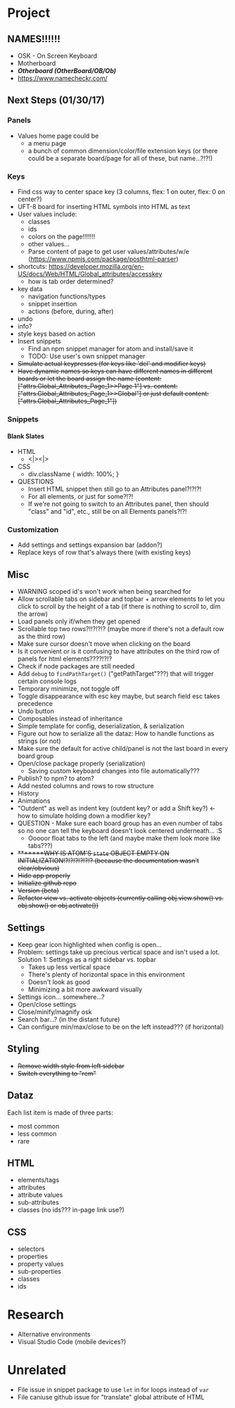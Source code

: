 # Project

## NAMES!!!!!!
- OSK - On Screen Keyboard
- Motherboard
- ***Otherboard (OtherBoard/OB/Ob)***
- https://www.namecheckr.com/

## Next Steps (01/30/17)
### Panels
- Values home page could be
  - a menu page
  - a bunch of common dimension/color/file extension keys (or there could be a separate board/page for all of these, but name...?!?!)

### Keys
- Find css way to center space key (3 columns, flex: 1 on outer, flex: 0 on center?)
- UFT-8 board for inserting HTML symbols into HTML as text
- User values include:
  - classes
  - ids
  - colors on the page!!!!!!!
  - other values...
  - Parse content of page to get user values/attributes/w/e (https://www.npmjs.com/package/posthtml-parser)
- shortcuts: https://developer.mozilla.org/en-US/docs/Web/HTML/Global_attributes/accesskey
  - how is tab order determined?
- key data
  - navigation functions/types
  - snippet insertion
  - actions (before, during, after)
- undo
- info?
- style keys based on action
- Insert snippets
  - Find an npm snippet manager for atom and install/save it
  - TODO: Use user's own snippet manager
- ~~Simulate actual keypresses (for keys like 'del' and modifier keys)~~
- ~~Have dynamic names so keys can have different names in different boards or let the board assign the name (content: ["attrs.Global_Attributes_Page_1>>Page 1"] vs. content: ["attrs.Global_Attributes_Page_1>>Global"] or just default content: ["attrs.Global_Attributes_Page_1"])~~

### Snippets
#### Blank Slates
- HTML
  - <|><\|>
- CSS
  - div.className {
    width: 100%;
  }
- QUESTIONS
  - Insert HTML snippet then still go to an Attributes panel?!?!?!
  - For all elements, or just for some?!?!
  - If we're not going to switch to an Attributes panel, then should "class" and "id", etc., still be on all Elements panels?!?!

### Customization
- Add settings and settings expansion bar (addon?)
- Replace keys of row that's always there (with existing keys)

## Misc
- WARNING scoped id's won't work when being searched for
- Allow scrollable tabs on sidebar and topbar + arrow elements to let you click to scroll by the height of a tab (if there is nothing to scroll to, dim the arrow)
- Load panels only if/when they get opened
- Scrollable top two rows?!!?!?!? (maybe more if there's not a default row as the third row)
- Make sure cursor doesn't move when clicking on the board
- Is it convenient or is it confusing to have attributes on the third row of panels for html elements????!?!?
- Check if node packages are still needed
- Add `debug` to `findPathTarget()` ("getPathTarget"???) that will trigger certain console logs
- Temporary minimize, not toggle off
- Toggle disappearance with esc key maybe, but search field esc takes precedence
- Undo button
- Composables instead of inheritance
- Simple template for config, deserialization, & serialization
- Figure out how to serialize all the dataz: How to handle functions as strings (or not)
- Make sure the default for active child/panel is not the last board in every board group
- Open/close package properly (serialization)
  - Saving custom keyboard changes into file automatically???
- Publish? to npm? to atom?
- Add nested columns and rows to row structure
- History
 - Animations
- "Outdent" as well as indent key (outdent key? or add a Shift key?) <- how to simulate holding down a modifier key?
- QUESTION - Make sure each board group has an even number of tabs so no one can tell the keyboard doesn't look centered underneath... :S
  - Ooooor float tabs to the left (and maybe make them look more like tabs???)
- ~~*******WHY IS ATOM'S `state` OBJECT EMPTY ON INITIALIZATION!?!?!?!?!?!? (because the documentation wasn't clear/obvious)~~
- ~~Hide app properly~~
- ~~Initialize github repo~~
- ~~Version (beta)~~
- ~~Refactor view vs. activate objects (currently calling obj.view.show() vs. obj.show() or obj.activate())~~

## Settings
- Keep gear icon highlighted when config is open...
- Problem: settings take up precious vertical space and isn't used a lot. Solution 1: Settings as a right sidebar vs. topbar
  - Takes up less vertical space
  - There's plenty of horizontal space in this environment
  - Doesn't look as good
  - Minimizing a bit more awkward visually
- Settings icon... somewhere...?
- Open/close settings
- Close/minify/magnify osk
- Search bar...? (in the distant future)
- Can configure min/max/close to be on the left instead??? (if horizontal)

## Styling
- ~~Remove width style from left sidebar~~
- ~~Switch everything to "rem"~~

## Dataz
Each list item is made of three parts:
- most common
- less common
- rare

## HTML
- elements/tags
- attributes
- attribute values
- sub-attributes
- classes (no ids??? in-page link use?)
## CSS
- selectors
- properties
- property values
- sub-properties
- classes
- ids

# Research
- Alternative environments
 - Visual Studio Code (mobile devices?)

# Unrelated
- File issue in snippet package to use `let` in for loops instead of `var`
- File caniuse github issue for "translate" global attribute of HTML
